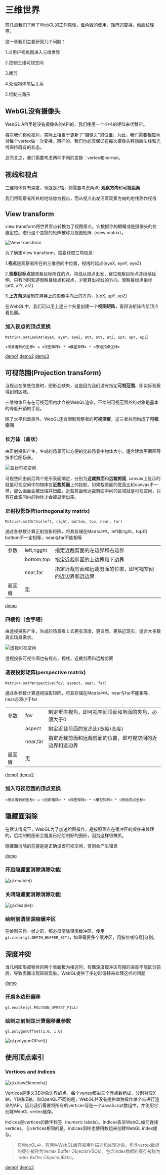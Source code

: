 # 三维世界

前几章我们了解了WebGL的工作原理，着色器的使用，矩阵的变换，动画纹理等，

这一章我们主要研究几个问题：

1.以用户视角而进入三维世界

2.控制三维可视空间

3.裁剪

4.处理物体前后关系

5.绘制三角形

## WebGL没有摄像头

WebGL API里是没有摄像头的API的，我们使用一个4*4的矩阵来代替它。

每次我们移动视角，实际上相当于更新了“摄像头”的位置。为此，我们需要相应地对每个vertex做一次变换。同样的，我们也必须保证在每次摄像头移动后法线和光线保持既有的状态。

总而言之，我们需要考虑两种不同的变换：vertex和normal。

## 视线和视点

三维物体具有深度，也就是Z轴，你需要考虑两点: **观察方向**和**可视距离**

我们将观察者所处的地址称为视点，而从视点出发沿着观察方向的射线称作视线

## View transform

view transform将世界原点转换为了视图原点。它根据你的眼睛或是摄像头的位置定位。进行这个变换的矩阵被称为视图矩阵（view matrix）。

![View transform](https://camo.githubusercontent.com/ac4e1a3140c0d48fcc17b477584625e6951fd087/687474703a2f2f67746d7330342e616c6963646e2e636f6d2f7470732f69342f5431654c3151467642615858634e45735f6c2d3738302d3539342e706e67)

为了确定View transform，需要获取三项信息:

1.**视点**是观察者所在的三维空间中位置，视线的起点(eyeX, eyeY, eyeZ)

2.**观察目标点**被观察目标所在的点。视线从视点出发，穿过观察目标点并继续延伸。只有同时知道观察目标点和视点，才能算出视线的方向。观察目标点坐标(atX, atY, atZ)

3.**上方向**是绘制在屏幕上的影像中向上的方向，(upX, upY, upZ)

在WebGL中，我们可以用上述三个矢量创建一个**视图矩阵**，再将该矩阵传给顶点着色器。


### 加入视点的顶点变换

`Matrix4.setLookAt(eyeX, eyeY, eyeZ, atX, atY, atZ, upX, upY, upZ)`

`<视点看到的坐标> = <视图矩阵> * <模型矩阵> * <原始顶点坐标>`

[demo1](http://127.0.0.1:3000/chapter7/lesson1)
[demo2](http://127.0.0.1:3000/chapter7/lesson2)
[demo3](http://127.0.0.1:3000/chapter7/lesson3)

## 可视范围(Projection transform)

当视点在某些位置时，图形会缺失，这是因为我们没有指定**可视范围**，即实际观察得到的区域。

三维物体只有在可视范围内才会被WebGL渲染，不绘制可视范围外的对象是基本的降低开销的手段。

除了水平和垂直外，WebGL还会限制观察者的**可视深度**，这三者共同构成了**可视空间**

### 长方体（盒状）

由正射投影产生，生成的场景可以方便的比较场景中物体大小，适合建筑平面图等技术绘图场景。

![盒状可视空间](../../pic/box_scene.png)

可视空间由前后两个矩形表面确定，分别为**近裁剪面**和**远裁剪面**, canvas上显示的就是可视空间中的物体在**近裁剪面**上的投影。如果裁剪面的宽高比和canvas不一样，那么画面会被压缩并扭曲。近裁剪面和远裁剪面中间的区域就是可视空间，只有在此空间内的物体才会被显示出来。

### 正射投影矩阵(orthogonality matrix)

`Matrix4.setOrtho(left, right, bottom, top, near, far)`

通过各参数计算正射投影矩阵，将其存储在Matrix4中。left和right，top和bottom不一定相等，near与far不能相等

||||
|----|-----|------|
|参数|left,rigght|指定近裁剪面的左边界和右边界|
||bottom,top|指定近裁剪面的上边界和下边界|
||near,far|指定近裁剪面和远裁剪面的位置，即可视空间的近边界和远边界|
|返回值|无||

[demo](http://127.0.0.1:3000/chapter7/lesson4)

### 四棱锥（金字塔）

由透视投影产生，生成的场景看上去更有深度，更自然，更贴近现实，适合大多数真实场景需求。

![透视可视空间](../../pic/perspective_scene.png)

透视投影可视空间也有视点，视线，近裁剪面和远裁剪面

### 透视投影矩阵(perspective matrix)

`Matrix4.setPerspective(fov, aspect, near, far)`

通过各参数计算透视投影矩阵，将其存储在Matrix4中。near与far不能相等，near必须小于far

||||
|----|-----|------|
|参数|fov|制定垂直视角，即可视空间顶面和地面的夹角，必须大于0|
||aspect|制定近裁剪面的宽高比(宽度/高度)|
||near,far|指定近裁剪面和远裁剪面的位置，即可视空间的近边界和远边界|
|返回值|无||

[demo1](http://127.0.0.1:3000/chapter7/lesson5)
[demo2](http://127.0.0.1:3000/chapter7/lesson6)

### 加入可视范围的顶点变换

`<视点看到的坐标> = <投影矩阵> * <视图矩阵> * <模型矩阵> * <原始顶点坐标>`

## 隐藏面消除

在默认情况下，WebGL为了加速绘图操作，是按照顶点在缓冲区的顺序来处理的，后绘制的图形会覆盖已经绘制好的图形，因为这样很搞笑。

隐藏面消除的前提是是正确设置可视空间，否则会产生错误

[demo](http://127.0.0.1:3000/chapter7/lesson7)

### 开启隐藏面消除消除功能

![gl.enable()](../../pic/enable.png)

### 关闭隐藏面消除消除功能

![gl.disable()](../../pic/disable.png)

### 绘制前清除深度缓冲区

在绘制任何一帧之前，都必须清除深度缓冲区，使用`gl.clear(gl.DEPTH_BUFFER_BIT)`，如果需要多个缓冲区，用按位或符号|分割。

## 深度冲突

当几何图形或物体的两个表面极为接近时，有趣深度缓冲区有限的进度不能区分前后，导致表面出现斑驳现象。WebGL提供了多边形偏移来处理这样的问题

[demo](http://127.0.0.1:3000/chapter7/lesson8)

### 开启多边形偏移

`gl.enable(gl.POLYGON_OFFSET_FILL)`

### 绘制之前制定计算偏移量参数

`gl.polygonOffset(1.0, 1.0)`

![gl.polygonOffset()](../../pic/polygonOffset.png)

## 使用顶点索引

### Vertices and Indices

![gl.drawElements()](../../pic/drawElements.png)

Vertices是定义3D对象边界的点。每个vertex都由三个浮点数组成，分别对应X轴，Y轴和Z轴。和OpenGL不同的是，WebGL并没有提供单独操作单个点进行渲染的API，因此我们需要将所有的vertices写在一个JavaScript数组中，并使用它创建WebGL vertex缓存。

Indices是vertices的数字标签（numeric labels）。Indices告诉WebGL如何连接vertices。与vertices相同的是，indices同样也使用数组来创建WebGL index缓存。

> 在WebGL中，有两种WebGL缓存被用作描述和处理对象。包含vertex数据的缓存被称为Vertex Buffer Objects(VBOs)。包含index数据的缓存被称为Index Buffer Objects(IBOs)。 

[demo1](http://127.0.0.1:3000/chapter7/lesson9)
[demo2](http://127.0.0.1:3000/chapter7/lesson10)
